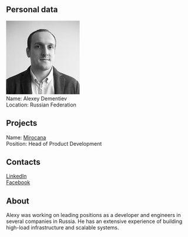 ## Personal data
![alexey dementiev photo](photo/alexey_dementiev.jpg)  
Name:   Alexey Dementiev  
Location: Russian Federation  
## Projects 
Name: [Mirocana](../projects/mirocana.md)  
Position: Head of Product Development   
## Contacts
[LinkedIn](https://www.linkedin.com/in/aleksey-d-64137499/)      
[Facebook](https://www.facebook.com/aleksey.dementyev)
## About
Alexy was working on leading positions as a developer and engineers in several companies in Russia. He has an extensive experience of building high-load infrastructure and scalable systems.
